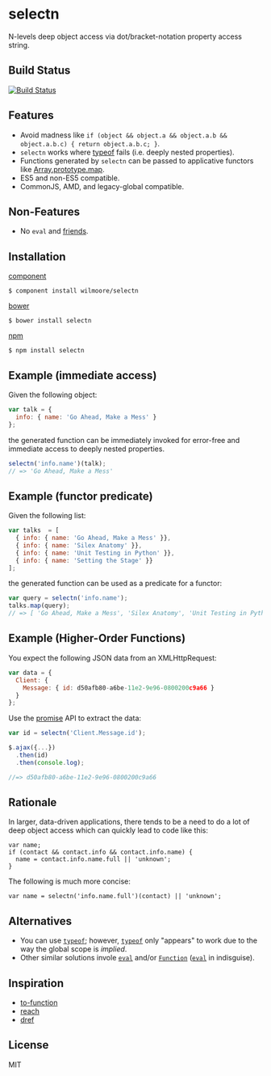 # selectn

  N-levels deep object access via dot/bracket-notation property access string.

## Build Status

[![Build Status](https://travis-ci.org/wilmoore/selectn.png?branch=master)](https://travis-ci.org/wilmoore/selectn)

## Features

  -  Avoid madness like `if (object && object.a && object.a.b && object.a.b.c) { return object.a.b.c; }`.
  - `selectn` works where [typeof][] fails (i.e. deeply nested properties).
  - Functions generated by `selectn` can be passed to applicative functors like [Array.prototype.map][map].
  - ES5 and non-ES5 compatible.
  - CommonJS, AMD, and legacy-global compatible.

## Non-Features

  - No `eval` and [friends][Function].

## Installation

[component](http://component.io/wilmoore/selectn)

    $ component install wilmoore/selectn

[bower](http://sindresorhus.com/bower-components/)

    $ bower install selectn

[npm](https://npmjs.org/package/selectn)

    $ npm install selectn

## Example (immediate access)

Given the following object:

```js
var talk = {
  info: { name: 'Go Ahead, Make a Mess' }
};
```

the generated function can be immediately invoked for error-free and immediate access to deeply nested properties.

```js
selectn('info.name')(talk);
// => 'Go Ahead, Make a Mess'
```

## Example (functor predicate)

Given the following list:

```js
var talks  = [
  { info: { name: 'Go Ahead, Make a Mess' }},
  { info: { name: 'Silex Anatomy' }},
  { info: { name: 'Unit Testing in Python' }},
  { info: { name: 'Setting the Stage' }}
];
```
the generated function can be used as a predicate for a functor:

```js
var query = selectn('info.name');
talks.map(query);
// => [ 'Go Ahead, Make a Mess', 'Silex Anatomy', 'Unit Testing in Python', 'Setting the Stage' ]
```

## Example (Higher-Order Functions)

You expect the following JSON data from an XMLHttpRequest:

```js
var data = {
  Client: {
    Message: { id: d50afb80-a6be-11e2-9e96-0800200c9a66 }
  }
};
```
Use the [promise] API to extract the data:

```js
var id = selectn('Client.Message.id');

$.ajax({...})
  .then(id)
  .then(console.log);

//=> d50afb80-a6be-11e2-9e96-0800200c9a66
```

## Rationale

In larger, data-driven applications, there tends to be a need to do a lot of deep object access which can quickly lead to code like this:

```
var name;
if (contact && contact.info && contact.info.name) {
  name = contact.info.name.full || 'unknown';
}
```

The following is much more concise:

```
var name = selectn('info.name.full')(contact) || 'unknown';
```

## Alternatives

- You can use [`typeof`][typeof]; however, [`typeof`][typeof] only "appears" to work due to the way the global scope is _implied_.
- Other similar solutions invole [`eval`][eval] and/or [`Function`][Function] ([`eval`][note] in indisguise).

## Inspiration

- [to-function][]
- [reach][]
- [dref][]

## License

  MIT



[to-function]: https://github.com/component/to-function
[reach]:       https://github.com/spumko/hoek#reachobj-chain
[dref]:        https://github.com/crcn/dref.js
[Function]:    https://developer.mozilla.org/en-US/docs/JavaScript/Reference/Global_Objects/Function
[eval]:        https://developer.mozilla.org/en-US/docs/JavaScript/Reference/Global_Objects/eval
[note]:        https://developer.mozilla.org/en-US/docs/JavaScript/Reference/Operators/Member_Operators#Note_on_eval
[typeof]:      https://developer.mozilla.org/en-US/docs/JavaScript/Reference/Operators/typeof
[promise]:     http://promises-aplus.github.io/promises-spec/
[map]:         https://developer.mozilla.org/en-US/docs/JavaScript/Reference/Global_Objects/Array/map
[primitive]:   http://javascriptweblog.wordpress.com/2010/09/27/the-secret-life-of-javascript-primitives/


